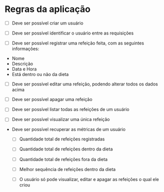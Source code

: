 # Regras da aplicação

- [ ] Deve ser possível criar um usuário

- [ ] Deve ser possível identificar o usuário entre as requisições

- [ ] Deve ser possível registrar uma refeição feita, com as seguintes informações:

- Nome
- Descrição
- Data e Hora
- Está dentro ou não da dieta

- [ ] Deve ser possível editar uma refeição, podendo alterar todos os dados acima

- [ ] Deve ser possível apagar uma refeição

- [ ] Deve ser possível listar todas as refeições de um usuário

- [ ] Deve ser possível visualizar uma única refeição

- Deve ser possível recuperar as métricas de um usuário
  - [ ] Quantidade total de refeições registradas

  - [ ] Quantidade total de refeições dentro da dieta

  - [ ] Quantidade total de refeições fora da dieta

  - [ ] Melhor sequência de refeições dentro da dieta

  - [ ] O usuário só pode visualizar, editar e apagar as refeições o qual ele criou

